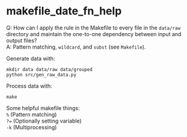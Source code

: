 # makefile_date_fn_help

Q: How can I apply the rule in the Makefile to every file in the `data/raw` directory and maintain the one-to-one dependency between input and output files?  
A: Pattern matching, `wildcard`, and `subst` (see `Makefile`).

Generate data with:  

```{bash}
mkdir data data/raw data/grouped
python src/gen_raw_data.py
```

Process data with:  

```{bash}
make
```


Some helpful makefile things:  
`%` (Pattern matching)  
`?=` (Optionally setting variable)  
`-k` (Multiprocessing)  
